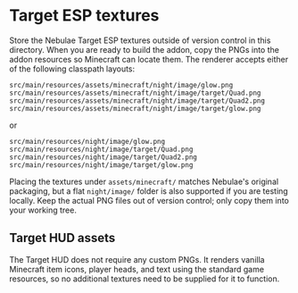 # Target ESP textures

Store the Nebulae Target ESP textures outside of version control in this directory. When you are ready to build the addon, copy
the PNGs into the addon resources so Minecraft can locate them. The renderer accepts either of the following classpath layouts:

```
src/main/resources/assets/minecraft/night/image/glow.png
src/main/resources/assets/minecraft/night/image/target/Quad.png
src/main/resources/assets/minecraft/night/image/target/Quad2.png
src/main/resources/assets/minecraft/night/image/target/glow.png
```

or

```
src/main/resources/night/image/glow.png
src/main/resources/night/image/target/Quad.png
src/main/resources/night/image/target/Quad2.png
src/main/resources/night/image/target/glow.png
```

Placing the textures under `assets/minecraft/` matches Nebulae's original packaging, but a flat `night/image/` folder is also
supported if you are testing locally. Keep the actual PNG files out of version control; only copy them into your working tree.

## Target HUD assets

The Target HUD does not require any custom PNGs. It renders vanilla Minecraft item icons, player heads, and text using the
standard game resources, so no additional textures need to be supplied for it to function.
